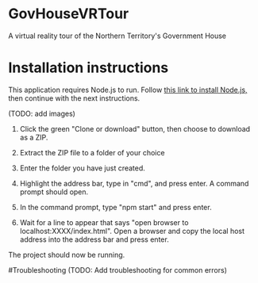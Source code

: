 # GovHouseVRTour
 A virtual reality tour of the Northern Territory's Government House

# Installation instructions
This application requires Node.js to run. Follow [this link to install Node.js,](https://nodejs.org/en/) then continue with the next instructions.

(TODO: add images)
1. Click the green "Clone or download" button, then choose to download as a ZIP.

2. Extract the ZIP file to a folder of your choice

3. Enter the folder you have just created.

4. Highlight the address bar, type in "cmd", and press enter. A command prompt should open.

5. In the command prompt, type "npm start" and press enter.

6. Wait for a line to appear that says "open browser to localhost:XXXX/index.html". Open a browser and copy the local host address into the address bar and press enter.

The project should now be running.

#Troubleshooting
(TODO: Add troubleshooting for common errors)
